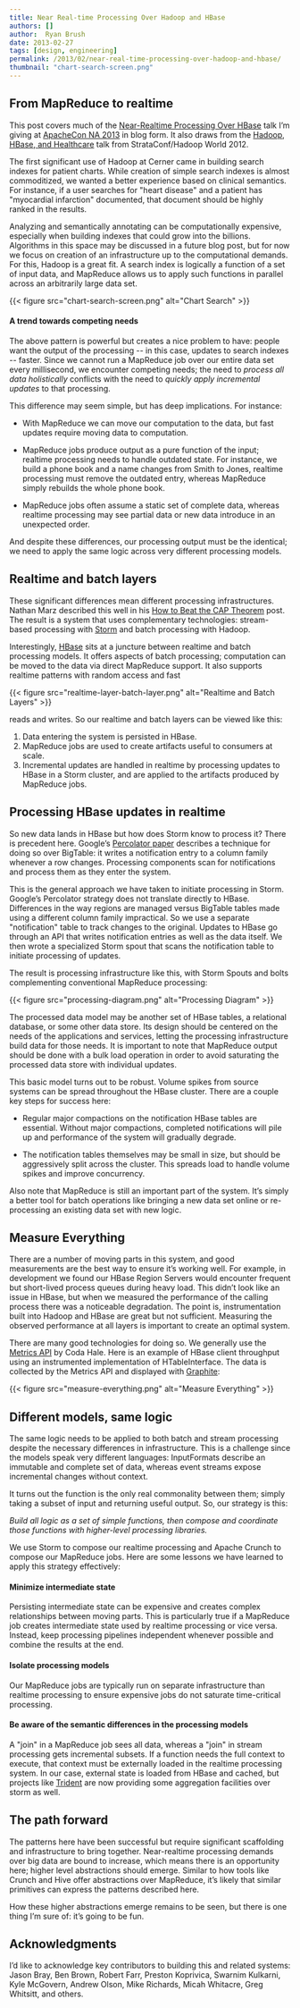 ```yaml
---
title: Near Real-time Processing Over Hadoop and HBase
authors: []
author:  Ryan Brush
date: 2013-02-27
tags: [design, engineering]
permalink: /2013/02/near-real-time-processing-over-hadoop-and-hbase/
thumbnail: "chart-search-screen.png"
---
```


## From MapReduce to realtime

This post covers much of the [Near-Realtime Processing Over HBase](http://na.apachecon.com/schedule/presentation/161/) talk I’m giving at [ApacheCon NA 2013](http://na.apachecon.com/) in blog form. It also draws from the [Hadoop, HBase, and Healthcare](http://strataconf.com/stratany2012/public/schedule/detail/25387) talk from StrataConf/Hadoop World 2012. 

The first significant use of Hadoop at Cerner came in building search indexes for patient charts. While creation of simple search indexes is almost commoditized, we wanted a better experience based on clinical semantics. For instance, if a user searches for "heart disease" and a patient has "myocardial infarction" documented, that document should be highly ranked in the results.

Analyzing and semantically annotating can be computationally expensive, especially when building indexes that could grow into the billions. Algorithms in this space may be discussed in a future blog post, but for now we focus on creation of an infrastructure up to the computational demands. For this, Hadoop is a great fit. A search index is logically a function of a set of input data, and MapReduce allows us to apply such functions in parallel across an arbitrarily large data set.

{{< figure src="chart-search-screen.png" alt="Chart Search" >}}

#### A trend towards competing needs

The above pattern is powerful but creates a nice problem to have: people want the output of the processing -- in this case, updates to search indexes -- faster. Since we cannot run a MapReduce job over our entire data set every millisecond, we encounter competing needs; the need to _process all data holistically_ conflicts with the need to _quickly apply incremental updates_ to that processing.

This difference may seem simple, but has deep implications.  For instance:

* With MapReduce we can move our computation to the data, but fast updates require moving data to computation.

* MapReduce jobs produce output as a pure function of the input; realtime processing needs to handle outdated state. For instance, we build a phone book and a name changes from Smith to Jones, realtime processing must remove the outdated entry, whereas MapReduce simply rebuilds the whole phone book.

* MapReduce jobs often assume a static set of complete data, whereas realtime processing may see partial data or new data introduce in an unexpected order.

And despite these differences, our processing output must be the identical; we need to apply the same logic across very different processing models.

## Realtime and batch layers

These significant differences mean different processing infrastructures. Nathan Marz described this well in his [How to Beat the CAP Theorem](http://nathanmarz.com/blog/how-to-beat-the-cap-theorem.html) post. The result is a system that uses complementary technologies: stream-based processing with [Storm](http://storm-project.net/") and batch processing with Hadoop.

Interestingly, [HBase](http://hbase.apache.org/") sits at a juncture between realtime and batch processing models. It offers aspects of batch processing; computation can be moved to the data via direct MapReduce support. It also supports realtime patterns with random access and fast

{{< figure src="realtime-layer-batch-layer.png" alt="Realtime and Batch Layers" >}}

reads and writes. So our realtime and batch layers can be viewed like this:

1. Data entering the system is persisted in HBase.
2. MapReduce jobs are used to create artifacts useful to consumers at scale.
3. Incremental updates are handled in realtime by processing updates to HBase in a Storm cluster, and are applied to the artifacts produced by MapReduce jobs.

## Processing HBase updates in realtime

So new data lands in HBase but how does Storm know to process it? There is precedent here. Google’s [Percolator paper](http://research.google.com/pubs/pub36726.html) describes a technique for doing so over BigTable: it writes a notification entry to a column family whenever a row changes. Processing components scan for notifications and process them as they enter the system.

This is the general approach we have taken to initiate processing in Storm. Google’s Percolator strategy does not translate directly to HBase. Differences in the way regions are managed versus BigTable tables made using a different column family impractical. So we use a separate "notification" table to track changes to the original.  Updates to HBase go through an API that writes notification entries as well as the data itself. We then wrote a specialized Storm spout that scans the notification table to initiate processing of updates.

The result is processing infrastructure like this, with Storm Spouts and bolts complementing conventional MapReduce processing:

{{< figure src="processing-diagram.png" alt="Processing Diagram" >}}

The processed data model may be another set of HBase tables, a relational database, or some other data store. Its design should be centered on the needs of the applications and services, letting the processing infrastructure build data for those needs. It is important to note that MapReduce output should be done with a bulk load operation in order to avoid saturating the processed data store with individual updates.

This basic model turns out to be robust. Volume spikes from source systems can be spread throughout the HBase cluster. There are a couple key steps for success here:

* Regular major compactions on the notification HBase tables are essential. Without major compactions, completed notifications will pile up and performance of the system will gradually degrade.

* The notification tables themselves may be small in size, but should be aggressively split across the cluster. This spreads load to handle volume spikes and improve concurrency.

Also note that MapReduce is still an important part of the system. It’s simply a better tool for batch operations like bringing a new data set online or re-processing an existing data set with new logic.

## Measure Everything

There are a number of moving parts in this system, and good measurements are the best way to ensure it’s working well. For example, in development we found our HBase Region Servers would encounter frequent but short-lived process queues during heavy load. This didn’t look like an issue in HBase, but when we measured the performance of the calling process there was a noticeable degradation. The point is, instrumentation built into Hadoop and HBase are great but not sufficient. Measuring the observed performance at all layers is important to create an optimal system.

There are many good technologies for doing so. We generally use the [Metrics API](https://github.com/codahale/metrics) by Coda Hale. Here is an example of HBase client throughput using an instrumented implementation of HTableInterface. The data is collected by the Metrics API and displayed with [Graphite](http://graphite.wikidot.com/):

{{< figure src="measure-everything.png" alt="Measure Everything" >}}

## Different models, same logic

The same logic needs to be applied to both batch and stream processing despite the necessary differences in infrastructure. This is a challenge since the models speak very different languages: InputFormats describe an immutable and complete set of data, whereas event streams expose incremental changes without context. 

It turns out the function is the only real commonality between them; simply taking a subset of input and returning useful output. So, our strategy is this:

_Build all logic as a set of simple functions, then compose and coordinate those functions with higher-level processing libraries._

We use Storm to compose our realtime processing and Apache Crunch to compose our MapReduce jobs. Here are some lessons we have learned to apply this strategy effectively:

#### Minimize intermediate state

Persisting intermediate state can be expensive and creates complex relationships between moving parts. This is particularly true if a MapReduce job creates intermediate state used by realtime processing or vice versa. Instead, keep processing pipelines independent whenever possible and combine the results at the end.

#### Isolate processing models

Our MapReduce jobs are typically run on separate infrastructure than realtime processing to ensure expensive jobs do not saturate time-critical processing.

#### Be aware of the semantic differences in the processing models

A "join" in a MapReduce job sees all data, whereas a "join" in stream processing gets incremental subsets. If a function needs the full context to execute, that context must be externally loaded in the realtime processing system. In our case, external state is loaded from HBase and cached, but projects like [Trident](http://engineering.twitter.com/2012/08/trident-high-level-abstraction-for.html) are now providing some aggregation facilities over storm as well.

## The path forward

The patterns here have been successful but require significant scaffolding and infrastructure to bring together. Near-realtime processing demands over big data are bound to increase, which means there is an opportunity here; higher level abstractions should emerge. Similar to how tools like Crunch and Hive offer abstractions over MapReduce, it’s likely that similar primitives can express the patterns described here.

How these higher abstractions emerge remains to be seen, but there is one thing I’m sure of: it’s going to be fun.

## Acknowledgments

I’d like to acknowledge key contributors to building this and related systems: Jason Bray, Ben Brown, Robert Farr, Preston Koprivica, Swarnim Kulkarni, Kyle McGovern, Andrew Olson, Mike Richards, Micah Whitacre, Greg Whitsitt, and others.
